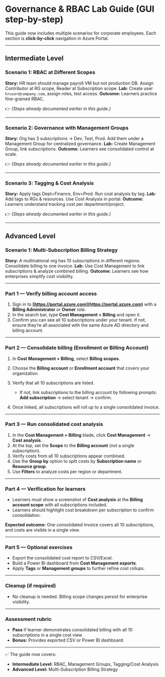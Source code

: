 # Governance & RBAC Lab Guide (GUI step-by-step)

This guide now includes multiple scenarios for corporate employees. Each section is **click-by-click** navigation in Azure Portal.

---

## Intermediate Level

### Scenario 1: RBAC at Different Scopes

**Story:** HR team should manage payroll VM but not production DB. Assign Contributor at RG scope, Reader at Subscription scope.
**Lab:** Create user `hruser@company.com`, assign roles, test access.
**Outcome:** Learners practice fine-grained RBAC.

👉 *(Steps already documented earlier in this guide.)*

---

### Scenario 2: Governance with Management Groups

**Story:** Org has 3 subscriptions → Dev, Test, Prod. Add them under a Management Group for centralized governance.
**Lab:** Create Management Group, link subscriptions.
**Outcome:** Learners see consolidated control at scale.

👉 *(Steps already documented earlier in this guide.)*

---

### Scenario 3: Tagging & Cost Analysis

**Story:** Apply tags Dept=Finance, Env=Prod. Run cost analysis by tag.
**Lab:** Add tags to RGs & resources. Use Cost Analysis in portal.
**Outcome:** Learners understand tracking cost per department/project.

👉 *(Steps already documented earlier in this guide.)*

---

## Advanced Level

### Scenario 1: Multi-Subscription Billing Strategy

**Story:** A multinational org has 10 subscriptions in different regions. Consolidate billing to one invoice.
**Lab:** Use Cost Management to link subscriptions & analyze combined billing.
**Outcome:** Learners see how enterprises simplify cost visibility.

---

### Part 1 — Verify billing account access

1. Sign in to **[https://portal.azure.com](https://portal.azure.com)** with a **Billing Administrator** or **Owner** role.
2. In the search bar, type **Cost Management + Billing** and open it.
3. Confirm you can see all 10 subscriptions under your tenant. If not, ensure they’re all associated with the same Azure AD directory and billing account.

---

### Part 2 — Consolidate billing (Enrollment or Billing Account)

1. In **Cost Management + Billing**, select **Billing scopes**.
2. Choose the **Billing account** or **Enrollment account** that covers your organization.
3. Verify that all 10 subscriptions are listed.

   * If not, link subscriptions to the billing account by following prompts: **Add subscription** → select tenant → confirm.
4. Once linked, all subscriptions will roll up to a single consolidated invoice.

---

### Part 3 — Run consolidated cost analysis

1. In the **Cost Management + Billing** blade, click **Cost Management** → **Cost analysis**.
2. At the top, set the **Scope** to the **Billing account** (not a single subscription).
3. Verify costs from all 10 subscriptions appear combined.
4. Use the **Group by** option to split costs by **Subscription name** or **Resource group**.
5. Use **Filters** to analyze costs per region or department.

---

### Part 4 — Verification for learners

* Learners must show a screenshot of **Cost analysis** at the **Billing account scope** with all subscriptions included.
* Learners should highlight cost breakdown per subscription to confirm consolidation.

**Expected outcome:** One consolidated invoice covers all 10 subscriptions, and costs are visible in a single view.

---

### Part 5 — Optional exercises

* Export the consolidated cost report to CSV/Excel.
* Build a Power BI dashboard from **Cost Management exports**.
* Apply **Tags** or **Management groups** to further refine cost rollups.

---

### Cleanup (if required)

* No cleanup is needed. Billing scope changes persist for enterprise visibility.

---

### Assessment rubric

* **Pass** if learner demonstrates consolidated billing with all 10 subscriptions in a single cost view.
* **Bonus:** Provides exported CSV or Power BI dashboard.

---

✅ The guide now covers:

* **Intermediate Level:** RBAC, Management Groups, Tagging/Cost Analysis
* **Advanced Level:** Multi-Subscription Billing Strategy
